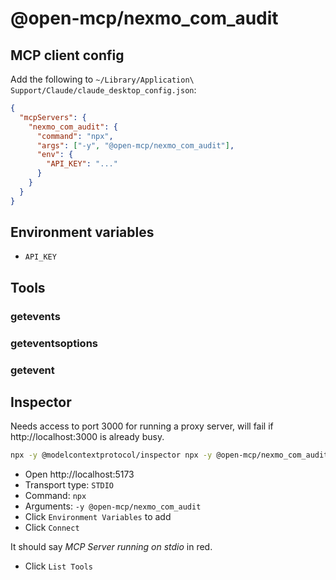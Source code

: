 # @open-mcp/nexmo_com_audit

## MCP client config

Add the following to `~/Library/Application\ Support/Claude/claude_desktop_config.json`:

```json
{
  "mcpServers": {
    "nexmo_com_audit": {
      "command": "npx",
      "args": ["-y", "@open-mcp/nexmo_com_audit"],
      "env": {
        "API_KEY": "..."
      }
    }
  }
}
```

## Environment variables

- `API_KEY`

## Tools

### getevents

### geteventsoptions

### getevent

## Inspector

Needs access to port 3000 for running a proxy server, will fail if http://localhost:3000 is already busy.

```bash
npx -y @modelcontextprotocol/inspector npx -y @open-mcp/nexmo_com_audit
```

- Open http://localhost:5173
- Transport type: `STDIO`
- Command: `npx`
- Arguments: `-y @open-mcp/nexmo_com_audit`
- Click `Environment Variables` to add
- Click `Connect`

It should say _MCP Server running on stdio_ in red.

- Click `List Tools`
